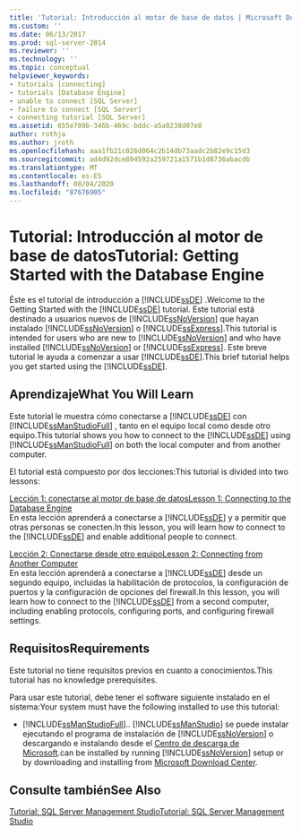 ```yaml
---
title: 'Tutorial: Introducción al motor de base de datos | Microsoft Docs'
ms.custom: ''
ms.date: 06/13/2017
ms.prod: sql-server-2014
ms.reviewer: ''
ms.technology: ''
ms.topic: conceptual
helpviewer_keywords:
- tutorials [connecting]
- tutorials [Database Engine]
- unable to connect [SQL Server]
- failure to connect [SQL Server]
- connecting tutorial [SQL Server]
ms.assetid: 655e709b-346b-469c-bddc-a5a0238d07e0
author: rothja
ms.author: jroth
ms.openlocfilehash: aaa1fb21c026d064c2b14db73aadc2b82e9c15d3
ms.sourcegitcommit: ad4d92dce894592a259721a1571b1d8736abacdb
ms.translationtype: MT
ms.contentlocale: es-ES
ms.lasthandoff: 08/04/2020
ms.locfileid: "87676905"
---
```

# <a name="tutorial-getting-started-with-the-database-engine"></a><span data-ttu-id="6456e-102">Tutorial: Introducción al motor de base de datos</span><span class="sxs-lookup"><span data-stu-id="6456e-102">Tutorial: Getting Started with the Database Engine</span></span>
  <span data-ttu-id="6456e-103">Éste es el tutorial de introducción a [!INCLUDE[ssDE](../includes/ssde-md.md)] .</span><span class="sxs-lookup"><span data-stu-id="6456e-103">Welcome to the Getting Started with the [!INCLUDE[ssDE](../includes/ssde-md.md)] tutorial.</span></span> <span data-ttu-id="6456e-104">Este tutorial está destinado a usuarios nuevos de [!INCLUDE[ssNoVersion](../includes/ssnoversion-md.md)] que hayan instalado [!INCLUDE[ssNoVersion](../includes/ssnoversion-md.md)] o [!INCLUDE[ssExpress](../includes/ssexpress-md.md)].</span><span class="sxs-lookup"><span data-stu-id="6456e-104">This tutorial is intended for users who are new to [!INCLUDE[ssNoVersion](../includes/ssnoversion-md.md)] and who have installed [!INCLUDE[ssNoVersion](../includes/ssnoversion-md.md)] or [!INCLUDE[ssExpress](../includes/ssexpress-md.md)].</span></span> <span data-ttu-id="6456e-105">Este breve tutorial le ayuda a comenzar a usar [!INCLUDE[ssDE](../includes/ssde-md.md)].</span><span class="sxs-lookup"><span data-stu-id="6456e-105">This brief tutorial helps you get started using the [!INCLUDE[ssDE](../includes/ssde-md.md)].</span></span>  
  
## <a name="what-you-will-learn"></a><span data-ttu-id="6456e-106">Aprendizaje</span><span class="sxs-lookup"><span data-stu-id="6456e-106">What You Will Learn</span></span>  
 <span data-ttu-id="6456e-107">Este tutorial le muestra cómo conectarse a [!INCLUDE[ssDE](../includes/ssde-md.md)] con [!INCLUDE[ssManStudioFull](../includes/ssmanstudiofull-md.md)] , tanto en el equipo local como desde otro equipo.</span><span class="sxs-lookup"><span data-stu-id="6456e-107">This tutorial shows you how to connect to the [!INCLUDE[ssDE](../includes/ssde-md.md)] using [!INCLUDE[ssManStudioFull](../includes/ssmanstudiofull-md.md)] on both the local computer and from another computer.</span></span>  
  
 <span data-ttu-id="6456e-108">El tutorial está compuesto por dos lecciones:</span><span class="sxs-lookup"><span data-stu-id="6456e-108">This tutorial is divided into two lessons:</span></span>  
  
 [<span data-ttu-id="6456e-109">Lección 1: conectarse al motor de base de datos</span><span class="sxs-lookup"><span data-stu-id="6456e-109">Lesson 1: Connecting to the Database Engine</span></span>](lesson-1-connecting-to-the-database-engine.md)  
 <span data-ttu-id="6456e-110">En esta lección aprenderá a conectarse a [!INCLUDE[ssDE](../includes/ssde-md.md)] y a permitir que otras personas se conecten.</span><span class="sxs-lookup"><span data-stu-id="6456e-110">In this lesson, you will learn how to connect to the [!INCLUDE[ssDE](../includes/ssde-md.md)] and enable additional people to connect.</span></span>  
  
 [<span data-ttu-id="6456e-111">Lección 2: Conectarse desde otro equipo</span><span class="sxs-lookup"><span data-stu-id="6456e-111">Lesson 2: Connecting from Another Computer</span></span>](lesson-2-connecting-from-another-computer.md)  
 <span data-ttu-id="6456e-112">En esta lección aprenderá a conectarse a [!INCLUDE[ssDE](../includes/ssde-md.md)] desde un segundo equipo, incluidas la habilitación de protocolos, la configuración de puertos y la configuración de opciones del firewall.</span><span class="sxs-lookup"><span data-stu-id="6456e-112">In this lesson, you will learn how to connect to the [!INCLUDE[ssDE](../includes/ssde-md.md)] from a second computer, including enabling protocols, configuring ports, and configuring firewall settings.</span></span>  
  
## <a name="requirements"></a><span data-ttu-id="6456e-113">Requisitos</span><span class="sxs-lookup"><span data-stu-id="6456e-113">Requirements</span></span>  
 <span data-ttu-id="6456e-114">Este tutorial no tiene requisitos previos en cuanto a conocimientos.</span><span class="sxs-lookup"><span data-stu-id="6456e-114">This tutorial has no knowledge prerequisites.</span></span>  
  
 <span data-ttu-id="6456e-115">Para usar este tutorial, debe tener el software siguiente instalado en el sistema:</span><span class="sxs-lookup"><span data-stu-id="6456e-115">Your system must have the following installed to use this tutorial:</span></span>  
  
-   [!INCLUDE[ssManStudioFull](../includes/ssmanstudiofull-md.md)]<span data-ttu-id="6456e-116">.</span><span class="sxs-lookup"><span data-stu-id="6456e-116">.</span></span> [!INCLUDE[ssManStudio](../includes/ssmanstudio-md.md)] <span data-ttu-id="6456e-117">se puede instalar ejecutando el programa de instalación de [!INCLUDE[ssNoVersion](../includes/ssnoversion-md.md)] o descargando e instalando desde el [Centro de descarga de Microsoft](https://go.microsoft.com/fwlink/?LinkId=144346).</span><span class="sxs-lookup"><span data-stu-id="6456e-117">can be installed by running [!INCLUDE[ssNoVersion](../includes/ssnoversion-md.md)] setup or by downloading and installing from [Microsoft Download Center](https://go.microsoft.com/fwlink/?LinkId=144346).</span></span>  
  
## <a name="see-also"></a><span data-ttu-id="6456e-118">Consulte también</span><span class="sxs-lookup"><span data-stu-id="6456e-118">See Also</span></span>  
 [<span data-ttu-id="6456e-119">Tutorial: SQL Server Management Studio</span><span class="sxs-lookup"><span data-stu-id="6456e-119">Tutorial: SQL Server Management Studio</span></span>](../ssms/tutorials/tutorial-sql-server-management-studio.md)  
  
  
